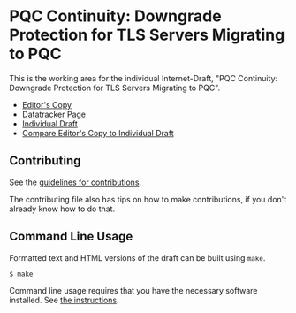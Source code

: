 <!-- regenerate: on (set to off if you edit this file) -->

# PQC Continuity: Downgrade Protection for TLS Servers Migrating to PQC

This is the working area for the individual Internet-Draft, "PQC Continuity: Downgrade Protection for TLS Servers Migrating to PQC".

* [Editor's Copy](https://yaronf.github.io/draft-sheffer-tls-pqc-continuity/#go.draft-sheffer-tls-pqc-continuity.html)
* [Datatracker Page](https://datatracker.ietf.org/doc/draft-sheffer-tls-pqc-continuity)
* [Individual Draft](https://datatracker.ietf.org/doc/html/draft-sheffer-tls-pqc-continuity)
* [Compare Editor's Copy to Individual Draft](https://yaronf.github.io/draft-sheffer-tls-pqc-continuity/#go.draft-sheffer-tls-pqc-continuity.diff)


## Contributing

See the
[guidelines for contributions](https://github.com/yaronf/draft-sheffer-tls-pqc-continuity/blob/main/CONTRIBUTING.md).

The contributing file also has tips on how to make contributions, if you
don't already know how to do that.

## Command Line Usage

Formatted text and HTML versions of the draft can be built using `make`.

```sh
$ make
```

Command line usage requires that you have the necessary software installed.  See
[the instructions](https://github.com/martinthomson/i-d-template/blob/main/doc/SETUP.md).

